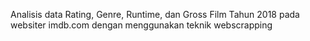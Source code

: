 Analisis data Rating, Genre, Runtime, dan Gross Film Tahun 2018 pada websiter imdb.com dengan menggunakan teknik webscrapping
